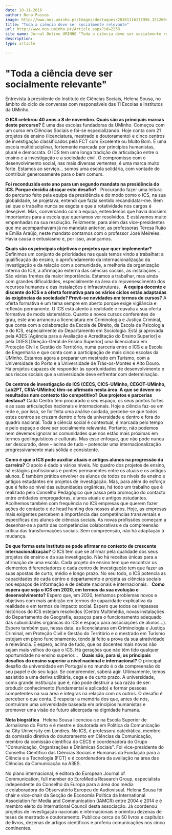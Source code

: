 ```yaml
---
date: 18-11-2016
author: Nuno Passos
image: http://www.nos.uminho.pt/Images/destaques/20161116171956_1512604110207564853907450293563669o.jpg
title: "Toda a ciência deve ser socialmente relevante"
url: http://www.nos.uminho.pt/Article.aspx?id=2238
site name: Jornal Online UMINHO "Toda a ciência deve ser socialmente relevante"
description: 
type: article

---
```

# "Toda a ciência deve ser socialmente relevante"


  

Entrevista à presidente do Instituto de Ciências Sociais, Helena Sousa, no âmbito do ciclo de conversas com responsáveis das 11 Escolas e Institutos da UMinho.

**O ICS celebrou 40 anos a 8 de novembro. Quais são as principais marcas deste percurso?** 
É uma das escolas fundadoras da UMinho. Começou com um curso em Ciências Sociais e foi-se especializando. Hoje conta com 21 projetos de ensino (licenciatura, mestrado e doutoramento) e cinco centros de investigação classificados pela FCT com Excelente ou Muito Bom. É uma escola multidisciplinar, fortemente marcada por princípios humanistas, plural e democrata. O ICS tem uma longa tradição de articulação entre o ensino e a investigação e a sociedade civil. O compromisso com o desenvolvimento social, nas mais diversas vertentes, é uma marca muito forte. Estamos ao serviço… somos uma escola solidária, com vontade de contribuir generosamente para o bem comum.

**Foi reconduzida este ano para um segundo mandato na presidência do ICS. Porque decidiu abraçar este desafio?**  
Procurando fazer uma leitura do percurso feito pela equipa da presidência e do modo como o ICS, na sua globalidade, se projetava, entendi que fazia sentido recandidatar-me. Bem sei que o trabalho nunca se esgota e que a rotatividade nos cargos é desejável. Mas, conversando com a equipa, entendemos que havia dossiers importantes para a escola que queríamos ver resolvidos. E estávamos muito empenhadas na sua resolução. Felizmente, para além das vice-presidentes que me acompanhavam já no mandato anterior, as professoras Teresa Ruão e Emília Araújo, neste mandato contamos com o professor José Meireles. Havia causa e entusiasmo e, por isso, avançamos.

**Quais são os principais objetivos e projetos que quer implementar?** 
Definimos um conjunto de prioridades nas quais temos vindo a trabalhar: a qualificação do ensino, o aprofundamento da internacionalização da investigação e da relação com a comunidade, a melhoria da organização interna do ICS, a afirmação externa das ciências sociais, as instalações... São várias frentes da maior importância. Estamos a trabalhar, mas ainda com grandes dificuldades, especialmente na área do rejuvenescimento dos recursos humanos e das instalações e infraestruturas.
 
**A equipa docente e discente do ICS e a oferta formativa para os vários ciclos estão adaptadas às exigências da sociedade? Prevê-se novidades em termos de cursos?** 
A oferta formativa é um tema sempre em aberto porque exige vigilância e reflexão permanente. O ICS está atento à realidade e reavalia a sua oferta formativa de modo sistemático. Quanto a novos cursos conferentes de grau, este ano arrancou a licenciatura em Criminologia e Justiça Criminal, que conta com a colaboração da Escola de Direito, da Escola de Psicologia e do ICS, especialmente do Departamento em Sociologia. Está já aprovada pela A3ES [Agência para a Avaliação e Acreditação do Ensino Superior] e pela DGES [Direção-Geral de Ensino Superior] uma licenciatura em Proteção Civil e Gestão do Território, numa parceria entre o ICS e a Escola de Engenharia e que conta com a participação de mais cinco escolas da UMinho. Estamos agora a preparar um mestrado em Turismo, com a Universidade do Porto e a Universidade de Trás-os-Montes e Alto Douro. Há projetos capazes de responder às oportunidades de desenvolvimento e aos riscos sociais que a universidade deve enfrentar com determinação.

**Os centros de investigação do ICS (CECS, CICS-UMinho, CEGOT-UMinho, Lab2PT, CRIA-UMinho) têm-se afirmado nesta área. A que se devem os resultados num contexto tão competitivo? Que projetos e parcerias destaca?** 
Cada Centro tem procurado o seu espaço, os seus pontos fortes e as suas articulações nacionais e internacionais. Hoje a ciência faz-se em rede e, por isso, se for feita uma análise cuidada, percebe-se que todos estes centros se cruzam dentro e fora da universidade e dentro e fora do quadro nacional. Toda a ciência social é contextual, é marcada pelo tempo e pelo espaço e deve ser socialmente relevante. Portanto, não podemos nem devemos ignorar as comunidades que nos estão mais próximas em termos geolinguísticos e culturais. Mas esse enfoque, que não pode nunca ser descurado, deve – acima de tudo – potenciar uma internacionalização progressivamente mais sólida e consistente.

**Como é que o ICS pode auxiliar atuais e antigos alunos na progressão da carreira?** 
O apoio é dado a vários níveis. No quadro dos projetos de ensino, há estágios profissionais e pontes permanentes entre os atuais e os antigos alunos. É também prática envolver os alunos de todos os níveis de ensino e antigos estudantes em projetos de investigação. Mas, para além do esforço que é feito ao nível das subunidades orgânicas, há todo um trabalho que é realizado pelo Conselho Pedagógico que passa pela promoção do contacto entre entidades empregadoras, alunos atuais e antigos estudantes. Acolhemos também com frequência no ICS empresas que querem fazer ações de contacto e de head hunting dos nossos alunos. Hoje, as empresas mais exigentes percebem a importância das competências transversais e específicas dos alunos de ciências sociais. As novas profissões começam a desenhar-se a partir das competências colaborativas e da compreensão crítica das transformações sociais. Sem compreensão, não há adaptação à mudança.

**De que forma este Instituto se pode afirmar no contexto de crescente internacionalização?** 
O ICS tem que se afirmar pela qualidade dos seus projetos de ensino e da sua investigação. Não há receitas únicas para a afirmação de uma escola. Cada projeto de ensino tem que encontrar os elementos diferenciadores e cada centro de investigação tem que fazer as suas apostas de curto, médio e longo prazo. No seu todo, o ICS potencia as capacidades de cada centro e departamento e projeta as ciências sociais nos espaços de informação e de debate nacionais e internacionais.
 
**Como espera que seja o ICS em 2020, em termos da sua evolução e desenvolvimento?** 
Espero que, em 2020, tenhamos problemas novos e objetivos com mais ambição em termos de capacidade explicativa da realidade e em termos de impacto social. Espero que todos os impasses históricos do ICS estejam resolvidos (Centro Multimédia, novas instalações do Departamento de Geografia, espaços para o funcionamento adequado das subunidades orgânicas do ICS e espaço para associações de alunos...). Espero também que, nessa data, as licenciaturas em Criminologia e Justiça Criminal, em Proteção Civil e Gestão do Território e o mestrado em Turismo estejam em pleno funcionamento, tendo já feito a prova da sua atratividade e relevância. E espero, acima de tudo, que os docentes mais novos não sejam mais velhos do que o ICS. Há gerações que não têm tido qualquer oportunidade no ensino superior…
 
**Quais são, para si, os principais desafios do ensino superior a nível nacional e internacional?** 
O principal desafio da universidade em Portugal e no mundo é o da compreensão do seu papel e do seu lugar. Se compreender, saberá agir. Ultimamente, temos assistido a uma deriva utilitária, cega e de curto prazo. A universidade, como grande instituição que é, não pode destruir a sua razão de ser: produzir conhecimento (fundamental e aplicado) e formar pessoas competentes na sua área e íntegras na relação com os outros. O desafio é perceber o que conta. É respeitar a memória dos que, antes de nós, contruíram uma universidade baseada em princípios humanistas e promover uma visão de futuro alicerçada na dignidade humana.
 

**Nota biográfica** 
 
Helena Sousa licenciou-se na Escola Superior de Jornalismo do Porto e é mestre e doutorada em Política da Comunicação na City University em Londres. No ICS, é professora catedrática, membro da comissão diretiva do doutoramento em Ciências da Comunicação, membro da comissão científica do CECS e coordenadora do Grupo "Comunicação, Organizações e Dinâmicas Sociais". Foi vice-presidente do Conselho Científico das Ciências Sociais e Humanas da Fundação para a Ciência e a Tecnologia (FCT) e é coordenadora da avaliação na área das Ciências da Comunicação na A3ES.

No plano internacional, é editora do European Journal of Communication, full member do EuroMedia Research Group, especialista independente do Conselho da Europa para a área dos media e colaboradora do Observatório Europeu do Audiovisual. Helena Sousa foi chair e vice-chair da Secção de Economia Política da International Association for Media and Communication (IAMCR) entre 2004 e 2014 e é membro eleito do International Council desta associação. Já coordenou projetos de investigação nacionais e internacionais e orientou dezenas de teses de mestrado e doutoramento. Publicou cerca de 50 livros e capítulos de livros, dezenas de artigos científicos e proferiu comunicações nos cinco continentes.
 

